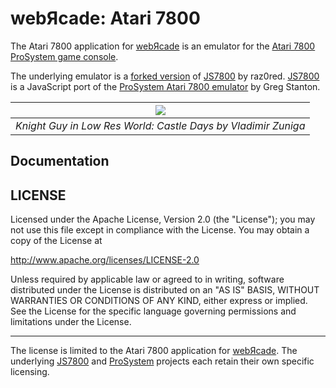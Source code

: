 # webЯcade: Atari 7800 

The Atari 7800 application for [webЯcade](https://www.webrcade.com) is an emulator for the [Atari 7800 ProSystem game console](https://en.wikipedia.org/wiki/Atari_7800).

The underlying emulator is a [forked version](https://github.com/raz0red/js7800/tree/webrcade) of [JS7800](https://github.com/raz0red/js7800) by raz0red. [JS7800](https://github.com/raz0red/js7800) is a JavaScript port of the [ProSystem Atari 7800 emulator](https://github.com/gstanton/ProSystem1_3) by Greg Stanton. 

| [![](https://docs.webrcade.com/assets/images/apps/7800.png?raw=full)](https://play.webrcade.com) | 
|:--:| 
| *Knight Guy in Low Res World: Castle Days by Vladimir Zuniga* |


## Documentation



## LICENSE

Licensed under the Apache License, Version 2.0 (the "License"); you may not use this file except in compliance with the License. You may obtain a copy of the License at

http://www.apache.org/licenses/LICENSE-2.0

Unless required by applicable law or agreed to in writing, software distributed under the License is distributed on an "AS IS" BASIS, WITHOUT WARRANTIES OR CONDITIONS OF ANY KIND, either express or implied. See the License for the specific language governing permissions and limitations under the License.

---

The license is limited to the Atari 7800 application for [webЯcade](https://www.webrcade.com). The underlying [JS7800](https://github.com/raz0red/js7800) and [ProSystem](https://github.com/gstanton/ProSystem1_3) projects each retain their own specific licensing.